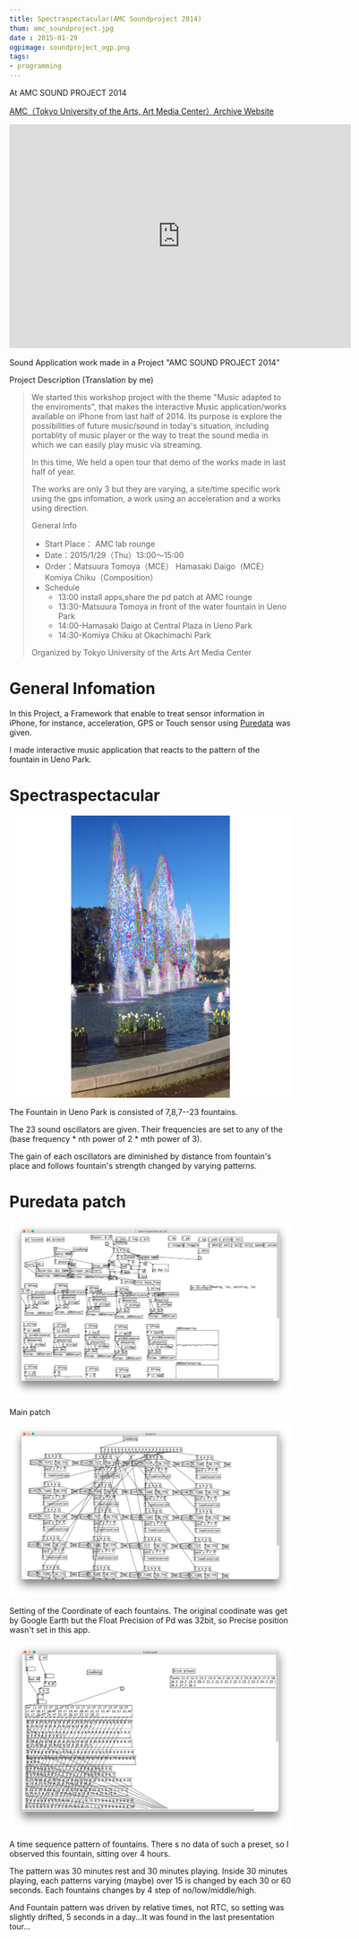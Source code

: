 ```yaml
---
title: Spectraspectacular(AMC Soundproject 2014)
thum: amc_soundproject.jpg
date : 2015-01-29
ogpimage: soundproject_ogp.png
tags:
- programming
---
```


At AMC SOUND PROJECT 2014

[AMC（Tokyo University of the Arts, Art Media Center）Archive Website](https://geidaiamc.tumblr.com/post/114569954667/amc-sound-project-2014-%E6%88%90%E6%9E%9C%E7%99%BA%E8%A1%A8-%E4%B8%8A%E9%87%8E%E5%85%AC%E5%9C%92%E4%BD%9C%E5%93%81%E5%B7%A1%E3%82%8A-%E6%8B%85%E5%BD%93%E8%AC%9B%E5%B8%AB%E5%8F%A4%E6%BE%A4-%E9%BE%8D)

<iframe width="610" height="400" src="https://www.youtube.com/embed/ea4RPf-Qzak" frameborder="0" allowfullscreen></iframe>


Sound Application work made in a Project "AMC SOUND PROJECT 2014"

Project Description (Translation by me)

> We started this workshop project with the theme "Music adapted to the enviroments", that makes the interactive Music application/works available on iPhone from last half of 2014. Its purpose is explore the possibilities of future music/sound in today's situation, including portablity of music player or the way to treat the sound media in which we can easily play music via streaming.
>
> In this time, We held a open tour that demo of the works made in last half of year.
>
> The works are only 3 but they are varying, a site/time specific work using the gps infomation, a work using an acceleration and a works using direction.
>
>  General Info
>  
>  - Start Place： AMC lab rounge
>  - Date：2015/1/29（Thu）13:00〜15:00
>  - Order：Matsuura Tomoya（MCE） Hamasaki Daigo（MCE） Komiya Chiku（Composition）
>  - Schedule
>     + 13:00 install apps,share the pd patch at AMC rounge
>     + 13:30-Matsuura Tomoya in front of the water fountain in Ueno Park
>     + 14:00-Hamasaki Daigo at Central Plaza in Ueno Park
>     + 14:30-Komiya Chiku at Okachimachi Park
>   
>  Organized by Tokyo University of the Arts Art Media Center


# General Infomation

In this Project, a Framework that enable to treat sensor information in iPhone, for instance, acceleration, GPS or Touch sensor using [Puredata](puredata.info) was given.

I made interactive music application that reacts to the pattern of the fountain in Ueno Park.

# Spectraspectacular

![](spectraspectacular.png)

The Fountain in Ueno Park is consisted of 7,8,7--23 fountains.

The 23 sound oscillators are given. Their frequencies are set to any of the (base frequency * nth power of 2 * mth power of 3).

The gain of each oscillators are diminished by distance from fountain's place and follows fountain's strength changed by varying patterns.

# Puredata patch

![](pd1.png)

Main patch

![](pd2.png)

Setting of the Coordinate of each fountains.
The original coodinate was get by Google Earth but the Float Precision of Pd was 32bit, so Precise position wasn't set in this app.

![](pd3.png)

A time sequence pattern of fountains. There s no data of such a preset, so I observed this fountain, sitting over 4 hours.

The pattern was 30 minutes rest and 30 minutes playing.
Inside 30 minutes playing, each patterns varying (maybe) over 15 is changed by each 30 or 60 seconds.
Each fountains changes by 4 step of no/low/middle/high.

And Fountain pattern was driven by relative times, not RTC, so setting was slightly drifted, 5 seconds in a day...It was found in the last presentation tour...
